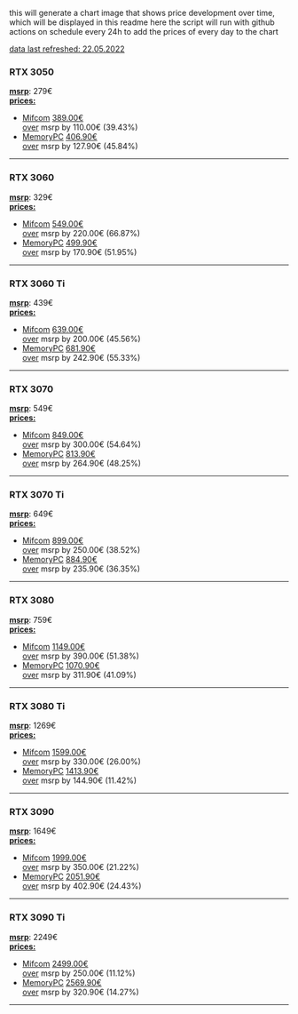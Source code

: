 this will generate a chart image that shows price development over time, which will be displayed in this readme here
the script will run with github actions on schedule every 24h to add the prices of every day to the chart

<ins>data last refreshed: 22.05.2022</ins>

### RTX 3050
<ins>**msrp**</ins>: 279€ <br>
<ins>**prices:**</ins>
  - [Mifcom](https://www.mifcom.de) <ins>389.00€</ins><br>
    <ins>over</ins> msrp by 110.00€ (39.43%) 
  - [MemoryPC](https://www.memorypc.de) <ins>406.90€</ins><br>
    <ins>over</ins> msrp by 127.90€ (45.84%) 
---
### RTX 3060
<ins>**msrp**</ins>: 329€ <br>
<ins>**prices:**</ins>
  - [Mifcom](https://www.mifcom.de) <ins>549.00€</ins><br>
    <ins>over</ins> msrp by 220.00€ (66.87%) 
  - [MemoryPC](https://www.memorypc.de) <ins>499.90€</ins><br>
    <ins>over</ins> msrp by 170.90€ (51.95%) 
---
### RTX 3060 Ti
<ins>**msrp**</ins>: 439€ <br>
<ins>**prices:**</ins>
  - [Mifcom](https://www.mifcom.de) <ins>639.00€</ins><br>
    <ins>over</ins> msrp by 200.00€ (45.56%) 
  - [MemoryPC](https://www.memorypc.de) <ins>681.90€</ins><br>
    <ins>over</ins> msrp by 242.90€ (55.33%) 
---
### RTX 3070
<ins>**msrp**</ins>: 549€ <br>
<ins>**prices:**</ins>
  - [Mifcom](https://www.mifcom.de) <ins>849.00€</ins><br>
    <ins>over</ins> msrp by 300.00€ (54.64%) 
  - [MemoryPC](https://www.memorypc.de) <ins>813.90€</ins><br>
    <ins>over</ins> msrp by 264.90€ (48.25%) 
---
### RTX 3070 Ti
<ins>**msrp**</ins>: 649€ <br>
<ins>**prices:**</ins>
  - [Mifcom](https://www.mifcom.de) <ins>899.00€</ins><br>
    <ins>over</ins> msrp by 250.00€ (38.52%) 
  - [MemoryPC](https://www.memorypc.de) <ins>884.90€</ins><br>
    <ins>over</ins> msrp by 235.90€ (36.35%) 
---
### RTX 3080
<ins>**msrp**</ins>: 759€ <br>
<ins>**prices:**</ins>
  - [Mifcom](https://www.mifcom.de) <ins>1149.00€</ins><br>
    <ins>over</ins> msrp by 390.00€ (51.38%) 
  - [MemoryPC](https://www.memorypc.de) <ins>1070.90€</ins><br>
    <ins>over</ins> msrp by 311.90€ (41.09%) 
---
### RTX 3080 Ti
<ins>**msrp**</ins>: 1269€ <br>
<ins>**prices:**</ins>
  - [Mifcom](https://www.mifcom.de) <ins>1599.00€</ins><br>
    <ins>over</ins> msrp by 330.00€ (26.00%) 
  - [MemoryPC](https://www.memorypc.de) <ins>1413.90€</ins><br>
    <ins>over</ins> msrp by 144.90€ (11.42%) 
---
### RTX 3090
<ins>**msrp**</ins>: 1649€ <br>
<ins>**prices:**</ins>
  - [Mifcom](https://www.mifcom.de) <ins>1999.00€</ins><br>
    <ins>over</ins> msrp by 350.00€ (21.22%) 
  - [MemoryPC](https://www.memorypc.de) <ins>2051.90€</ins><br>
    <ins>over</ins> msrp by 402.90€ (24.43%) 
---
### RTX 3090 Ti
<ins>**msrp**</ins>: 2249€ <br>
<ins>**prices:**</ins>
  - [Mifcom](https://www.mifcom.de) <ins>2499.00€</ins><br>
    <ins>over</ins> msrp by 250.00€ (11.12%) 
  - [MemoryPC](https://www.memorypc.de) <ins>2569.90€</ins><br>
    <ins>over</ins> msrp by 320.90€ (14.27%) 
---

